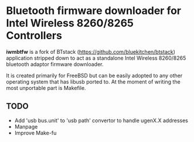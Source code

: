 # Bluetooth firmware downloader for Intel Wireless 8260/8265 Controllers

**iwmbtfw** is a fork of BTstack (https://github.com/bluekitchen/btstack)
application stripped down to act as a standalone Intel Wireless 8260/8265
bluetooth adaptor firmware downloader.

It is created primarily for FreeBSD but can be easily adopted to any other
operating system that has libusb ported to. At the moment of writing the
most unportable part is Makefile.

## TODO
* Add 'usb bus.unit' to 'usb path' convertor to handle ugenX.X addresses
* Manpage
* Improve Make-fu
